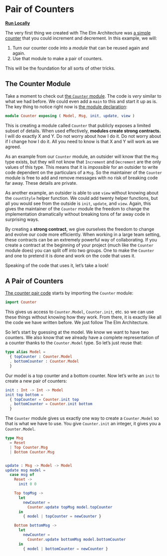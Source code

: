 # Pair of Counters

**[Run Locally](https://github.com/evancz/elm-architecture-tutorial/)**

The very first thing we created with The Elm Architecture was [a simple counter](../user_input/buttons.md) that you could increment and decrement. In this example, we will:

  1. Turn our counter code into a *module* that can be reused again and again.
  2. Use that module to make a pair of counters.

This will be the foundation for all sorts of other tricks.


## The Counter Module

Take a moment to check out [the `Counter` module](https://github.com/evancz/elm-architecture-tutorial/blob/master/nesting/Counter.elm). The code is *very* similar to what we had before. We could even add a `main` to this and start it up as is. The key thing to notice right now is [the module declaration](https://github.com/evancz/elm-architecture-tutorial/blob/master/nesting/Counter.elm#L1):

```elm
module Counter exposing ( Model, Msg, init, update, view )
```

This is creating a module called `Counter` that publicly exposes a limited subset of details. When used effectively, **modules create strong contracts.** I will do exactly X and Y. Do not worry about how I do it. Do not worry about if I change how I do it. All you need to know is that X and Y will work as we agreed.

As an example from our `Counter` module, an outsider will know that the `Msg` type exists, but they will not know that `Increment` and `Decrement` are the only values of this type. This means that it is *impossible* for an outsider to write code dependent on the particulars of a `Msg`. So the maintainer of the `Counter` module is free to add and remove messages with no risk of breaking code far away. These details are private.

As another example, an outsider is able to use `view` without knowing about the `countStyle` helper function. We could add twenty helper functions, but all you would see from the outside is `init`, `update`, and `view`. Again, this gives the maintainer of the `Counter` module the freedom to change the implementation dramatically without breaking tons of far away code in surprising ways.

By creating a **strong contract**, we give ourselves the freedom to change and evolve our code more efficiently. When working in a large team setting, these contracts can be an extremely powerful way of collaborating. If you create a contract at the beginning of your project (much like the `Counter` module does) you can split off into two groups. One to make the `Counter` and one to pretend it is done and work on the code that uses it.

Speaking of the code that uses it, let&rsquo;s take a look!


## A Pair of Counters

[The counter pair code](https://github.com/evancz/elm-architecture-tutorial/blob/master/nesting/1-counter-pair.elm) starts by importing the `Counter` module:

```elm
import Counter
```

This gives us access to `Counter.Model`, `Counter.init`, etc. so we can use these things without knowing how they work. From there, it is exactly like all the code we have written before. We just follow The Elm Architecture.

So let&rsquo;s start by guessing at the model. We know we want to have two counters. We also know that we already have a complete representation of a counter thanks to the `Counter.Model` type. So let&rsquo;s just reuse that:

```elm
type alias Model =
  { topCounter : Counter.Model
  , bottomCounter : Counter.Model
  }
```

Our model is a top counter and a bottom counter. Now let&rsquo;s write an `init` to create a new pair of counters:

```elm
init : Int -> Int -> Model
init top bottom =
  { topCounter = Counter.init top
  , bottomCounter = Counter.init bottom
  }
```

The `Counter` module gives us exactly one way to create a `Counter.Model` so that is what we have to use. You give `Counter.init` an integer, it gives you a `Counter.Model`.


```elm
type Msg
  = Reset
  | Top Counter.Msg
  | Bottom Counter.Msg


update : Msg -> Model -> Model
update msg model =
  case msg of
    Reset ->
      init 0 0

    Top topMsg ->
      let
        newCounter =
          Counter.update topMsg model.topCounter
      in
        { model | topCounter = newCounter }

    Bottom bottomMsg ->
      let
        newCounter =
          Counter.update bottomMsg model.bottomCounter
      in
        { model | bottomCounter = newCounter }
```